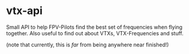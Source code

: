 # vtx-api
Small API to help FPV-Pilots find the best set of frequencies when flying together. Also useful to find out about VTXs, VTX-Frequencies and stuff.

(note that currently, this is _far_ from being anywhere near finished!)
